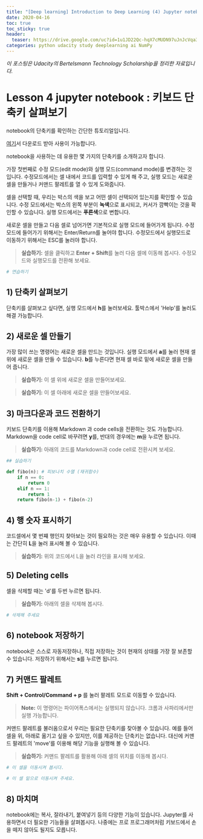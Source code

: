 ```yaml
---
title: "[Deep learning] Introduction to Deep Learning (4) Jupyter notebook(4) 키보드 단축키"
date: 2020-04-16
toc: true
toc_sticky: true
header:
  teaser: https://drive.google.com/uc?id=1u1JD22Qc-hqX7cMUDN97uJnJcVqa3aXh
categories: python udacity study deeplearning ai NumPy
---
```



*이 포스팅은 Udacity의 Bertelsmann Technology Scholarship을 정리한 자료입니다.*  


# Lesson 4 jupyter notebook : 키보드 단축키 살펴보기

notebook의 단축키를 확인하는 간단한 튜토리얼입니다.

[여기](https://github.com/yongkcho/yongkcho.github.io/blob/master/assets/tutorial/shortcuts.ipynb)서 다운로드 받아 사용이 가능합니다.


notebook을 사용하는 데 유용한 몇 가지의 단축키를 소개하고자 합니다. 

가장 첫번째로 수정 모드(edit mode)와 실행 모드(command mode)를 변경하는 것입니다. 수정모드에서는 셀 내에서 코드를 입력할 수 있게 해 주고, 실행 모드는 새로운 셀을 만들거나 커맨드 팔레트를 열 수 있게 도와줍니다.

셀을 선택할 때, 우리는 박스의 색을 보고 어떤 셀이 선택되어 있는지를 확인할 수 있습니다. 수정 모드에서는 박스의 왼쪽 부분이 **녹색**으로 표시되고, 커서가 깜빡이는 것을 확인할 수 있습니다. 실행 모드에서는 **푸른색**으로 변합니다.

새로운 셀을 만들고 다음 셀로 넘어가면 기본적으로 실행 모드에 들어가게 됩니다. 수정 모드에 들어가기 위해서는 Enter/Return를 눌어야 합니다. 수정모드에서 실행모드로 이동하기 위해서는 ESC를 눌러야 합니다. 

> **실습하기:** 셀을 클릭하고 **Enter + Shift**를 눌러 다음 셀에 이동해 봅시다. 수정모드와 실행모드를 전환해 보세요.


```python
# 연습하기
```

## 1) 단축키 살펴보기

단축키를 살펴보고 싶다면, 실행 모드에서 **h**를 눌러보세요. 툴박스에서 'Help'를 눌러도 해결 가능합니다. 


## 2) 새로운 셀 만들기

가장 많이 쓰는 명령어는 새로운 셀을 만드는 것입니다. 실행 모드에서 **a**를 눌러 현재 셀 위에 새로운 셀을 만들 수 있습니다. **b**를 누른다면 현재 셀 바로 밑에 새로운 셀을 만들어 줍니다.

> **실습하기:** 이 셀 위에 새로운 셀을 만들어보세요.

> **실습하기:** 이 셀 아래에 새로운 셀을 만들어보세요.


## 3) 마크다운과 코드 전환하기

키보드 단축키를 이용해 Markdown 과 code cells을 전환하는 것도 가능합니다. Markdown을 code cell로 바꾸려면 **y**를, 반대의 경우에는 **m**을 누르면 됩니다.

> **실습하기:** 아래의 코드를 Markdown과 code cell로 전환시켜 보세요.


```python
## 실습하기

def fibo(n): # 피보나치 수열 (재귀함수)
    if n == 0:
        return 0
    elif n == 1:
        return 1
    return fibo(n-1) + fibo(n-2)
```

## 4) 행 숫자 표시하기

코드셀에서 몇 번쨰 행인지 찾아보는 것이 필요하는 것은 매우 유용할 수 있습니다. 이때는 간단히 **L**을 눌러 표시해 볼 수 있습니다.

> **실습하기:** 위의 코드에서 L을 눌러 라인을 표시해 보세요.

## 5) Deleting cells

셀을 삭제할 때는 'd'를 두번 누르면 됩니다.

> **실습하기:** 아래의 셀을 삭제해 봅시다.


```python
# 삭제해 주세요
```

## 6) notebook 저장하기

notebook은 스스로 자동저장하나, 직접 저장하는 것이 현재의 상태를 가장 잘 보존할 수 있습니다. 저장하기 위해서는 **s**를 누르면 됩니다.

## 7) 커맨드 팔레트

**Shift + Control/Command + p** 를 눌러 팔레트 모드로 이동할 수 있습니다.

> **Note:** 이 명령어는 파이어폭스에서는 실행되지 않습니다. 크롬과 사파리에서만 실행 가능합니다.  

커맨드 팔레트를 불러옴으로서 우리는 필요한 단축키를 찾아볼 수 있습니다. 예를 들어 셀을 위, 아래로 옮기고 싶을 수 있지만, 이를 제공하는 단축키는 없습니다. 대신에 커맨드 팔레트의 'move'를 이용해 해당 기능을 실행해 볼 수 있습니다.

> **실습하기:** 커맨드 팔레트를 활용해 아래 셀의 위치를 이동해 봅시다.


```python
# 이 셀을 이동시켜 봅시다.
```


```python
# 이 셀 밑으로 이동시켜 주세요.
```

## 8) 마치며

notebook에는 복사, 잘라내기, 붙여넣기 등의 다양한 기능이 있습니다. Jupyter를 사용하면서 더 필요한 기능들을 살펴봅시다. 나중에는 프로 프로그래머처럼 키보드에서 손을 떼지 않아도 될지도 모릅니다.
